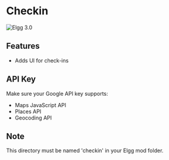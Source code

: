 Checkin
===========

![Elgg 3.0](https://img.shields.io/badge/Elgg-3.0-green.svg?style=flat-square)

## Features

- Adds UI for check-ins

## API Key

Make sure your Google API key supports:

 - Maps JavaScript API 
 - Places API
 - Geocoding API

## Note

This directory must be named 'checkin' in your Elgg mod folder.